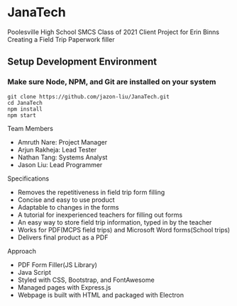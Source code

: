 # JanaTech

Poolesville High School SMCS Class of 2021 Client Project for Erin Binns  
Creating a Field Trip Paperwork filler   

## Setup Development Environment

### Make sure Node, NPM, and Git are installed on your system

```
git clone https://github.com/jazon-liu/JanaTech.git
cd JanaTech
npm install  
npm start  
```


Team Members  
* Amruth Nare: Project Manager  
* Arjun Rakheja: Lead Tester  
* Nathan Tang: Systems Analyst  
* Jason Liu: Lead Programmer  

Specifications  
* Removes the repetitiveness in field trip form filling  
* Concise and easy to use product  
* Adaptable to changes in the forms  
* A tutorial for inexperienced teachers for filling out forms  
* An easy way to store field trip information, typed in by the teacher  
* Works for PDF(MCPS field trips) and Microsoft Word forms(School trips)  
* Delivers final product as a PDF  

Approach
* PDF Form Filler(JS Library)
* Java Script
* Styled with CSS, Bootstrap, and FontAwesome
* Managed pages with Express.js
* Webpage is built with HTML and packaged with Electron
